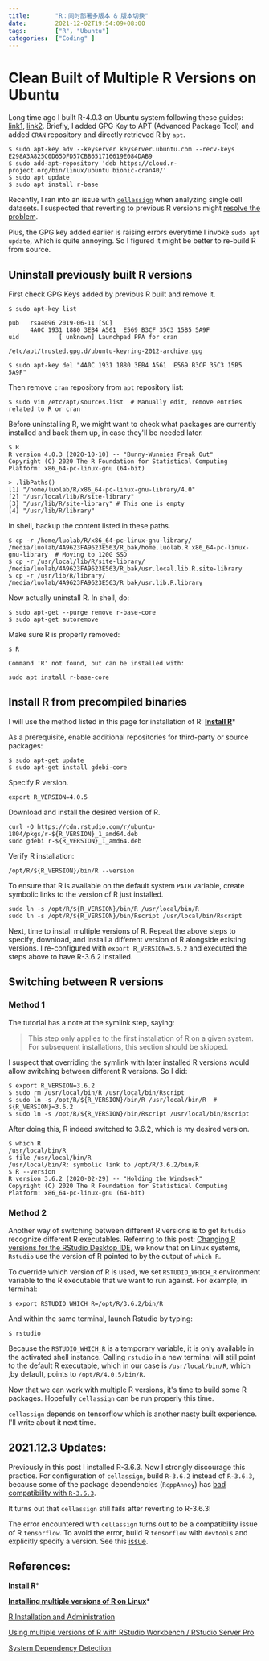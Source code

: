 ```yaml
---
title:       "R：同时部署多版本 & 版本切换"
date:        2021-12-02T19:54:09+08:00
tags:        ["R", "Ubuntu"]
categories:  ["Coding" ]
---
```


# Clean Built of Multiple R Versions on Ubuntu

Long time ago I built R-4.0.3 on Ubuntu system following these guides: [link1](https://www.digitalocean.com/community/tutorials/how-to-install-r-on-ubuntu-18-04-quickstart), [link2](https://cran.r-project.org/bin/linux/ubuntu/). Briefly, I added GPG Key to APT (Advanced Package Tool) and added `CRAN` repository and directly retrieved R by `apt`.
```
$ sudo apt-key adv --keyserver keyserver.ubuntu.com --recv-keys E298A3A825C0D65DFD57CBB651716619E084DAB9
$ sudo add-apt-repository 'deb https://cloud.r-project.org/bin/linux/ubuntu bionic-cran40/'
$ sudo apt update
$ sudo apt install r-base
```

Recently, I ran into an issue with [`cellassign`](https://github.com/Irrationone/cellassign) when analyzing single cell datasets. I suspected that reverting to previous R versions might [resolve the problem](https://github.com/Irrationone/cellassign/issues/92).

Plus, the GPG key added earlier is raising errors everytime I invoke `sudo apt update`, which is quite annoying. So I figured it might be better to re-build R from source.

## Uninstall previously built R versions

First check GPG Keys added by previous R built and remove it.
```
$ sudo apt-key list
```
```
pub   rsa4096 2019-06-11 [SC]
      4A0C 1931 1880 3EB4 A561  E569 B3CF 35C3 15B5 5A9F
uid           [ unknown] Launchpad PPA for cran

/etc/apt/trusted.gpg.d/ubuntu-keyring-2012-archive.gpg
```
```
$ sudo apt-key del "4A0C 1931 1880 3EB4 A561  E569 B3CF 35C3 15B5 5A9F"
```

Then remove `cran` repository from `apt` repository list:
```
$ sudo vim /etc/apt/sources.list  # Manually edit, remove entries related to R or cran
```


Before uninstalling R, we might want to check what packages are currently installed and back them up, in case they'll be needed later.
```
$ R
R version 4.0.3 (2020-10-10) -- "Bunny-Wunnies Freak Out"
Copyright (C) 2020 The R Foundation for Statistical Computing
Platform: x86_64-pc-linux-gnu (64-bit)

> .libPaths()
[1] "/home/luolab/R/x86_64-pc-linux-gnu-library/4.0"
[2] "/usr/local/lib/R/site-library"
[3] "/usr/lib/R/site-library" # This one is empty
[4] "/usr/lib/R/library"
```

In shell, backup the content listed in these paths.
```
$ cp -r /home/luolab/R/x86_64-pc-linux-gnu-library/ /media/luolab/4A9623FA9623E563/R_bak/home.luolab.R.x86_64-pc-linux-gnu-library  # Moving to 120G SSD
$ cp -r /usr/local/lib/R/site-library/ /media/luolab/4A9623FA9623E563/R_bak/usr.local.lib.R.site-library
$ cp -r /usr/lib/R/library/ /media/luolab/4A9623FA9623E563/R_bak/usr.lib.R.library
```

Now actually uninstall R. In shell, do:
```
$ sudo apt-get --purge remove r-base-core
$ sudo apt-get autoremove
```

Make sure R is properly removed:
```
$ R

Command 'R' not found, but can be installed with:

sudo apt install r-base-core
```

## Install R from precompiled binaries

I will use the method listed in this page for installation of R:
[**Install R**](https://docs.rstudio.com/resources/install-r/)*

As a prerequisite, enable additional repositories for third-party or source packages:
```
$ sudo apt-get update
$ sudo apt-get install gdebi-core
```

Specify R version.
```
export R_VERSION=4.0.5
```

Download and install the desired version of R.
```
curl -O https://cdn.rstudio.com/r/ubuntu-1804/pkgs/r-${R_VERSION}_1_amd64.deb
sudo gdebi r-${R_VERSION}_1_amd64.deb
```

Verify R installation:
```
/opt/R/${R_VERSION}/bin/R --version
```

To ensure that R is available on the default system `PATH` variable, create symbolic links to the version of R just installed.
```
sudo ln -s /opt/R/${R_VERSION}/bin/R /usr/local/bin/R
sudo ln -s /opt/R/${R_VERSION}/bin/Rscript /usr/local/bin/Rscript
```

Next, time to install multiple versions of R. Repeat the above steps to specify, download, and install a different version of R alongside existing versions.
I re-configured with `export R_VERSION=3.6.2` and executed the steps above to have R-3.6.2 installed.

## Switching between R versions

### Method 1

The tutorial has a note at the symlink step, saying:
>This step only applies to the first installation of R on a given system. For subsequent installations, this section should be skipped.

I suspect that overriding the symlink with later installed R versions would allow switching between different R versions. So I did:
```
$ export R_VERSION=3.6.2
$ sudo rm /usr/local/bin/R /usr/local/bin/Rscript
$ sudo ln -s /opt/R/${R_VERSION}/bin/R /usr/local/bin/R  # ${R_VERSION}=3.6.2
$ sudo ln -s /opt/R/${R_VERSION}/bin/Rscript /usr/local/bin/Rscript
```

After doing this, R indeed switched to 3.6.2, which is my desired version.
```
$ which R
/usr/local/bin/R
$ file /usr/local/bin/R
/usr/local/bin/R: symbolic link to /opt/R/3.6.2/bin/R
$ R --version
R version 3.6.2 (2020-02-29) -- "Holding the Windsock"
Copyright (C) 2020 The R Foundation for Statistical Computing
Platform: x86_64-pc-linux-gnu (64-bit)
```

### Method 2

Another way of switching between different R versions is to get `Rstudio` recognize different R executables.
Referring to this post: [Changing R versions for the RStudio Desktop IDE](https://support.rstudio.com/hc/en-us/articles/200486138-Changing-R-versions-for-the-RStudio-Desktop-IDE), we know that on Linux systems, `Rstudio` use the version of R pointed to by the output of `which R`. 

To override which version of R is used, we set `RSTUDIO_WHICH_R` environment variable to the R executable that we want to run against. For example, in terminal:
```
$ export RSTUDIO_WHICH_R=/opt/R/3.6.2/bin/R
```
And within the same terminal, launch Rstudio by typing:
```
$ rstudio
```

Because the `RSTUDIO_WHICH_R` is a temporary variable, it is only available in the activated shell instance. Calling `rstudio` in a new terminal will still point to the default R executable, which in our case is `/usr/local/bin/R`, which ,by default, points to `/opt/R/4.0.5/bin/R`.

Now that we can work with multiple R versions, it's time to build some R packages. Hopefully `cellassign` can be run properly this time.

`cellassign` depends on tensorflow which is another nasty built experience. I'll write about it next time.

## 2021.12.3 Updates:

Previously in this post I installed R-3.6.3. Now I strongly discourage this practice. For configuration of `cellassign`, build `R-3.6.2` instead of `R-3.6.3`, because some of the package dependencies (`RcppAnnoy`) has [bad compatibility with `R-3.6.3`](https://github.com/LTLA/BiocNeighbors/issues/17).

It turns out that `cellassign` still fails after reverting to R-3.6.3!

The error encountered with `cellassign` turns out to be a compatibility issue of R `tensorflow`. To avoid the error, build R `tensorflow` with `devtools` and explicitly specify a version. See this [issue](https://github.com/Irrationone/cellassign/issues/94).

## References:

[**Install R**](https://docs.rstudio.com/resources/install-r/)*

[**Installing multiple versions of R on Linux**](https://support.rstudio.com/hc/en-us/articles/215488098-Installing-multiple-versions-of-R-on-Linux)*

[R Installation and Administration](https://cran.r-project.org/doc/manuals/r-release/R-admin.html)

[Using multiple versions of R with RStudio Workbench / RStudio Server Pro](https://support.rstudio.com/hc/en-us/articles/212364537-Using-multiple-versions-of-R-with-RStudio-Workbench-RStudio-Server-Pro)

[System Dependency Detection](https://docs.rstudio.com/rspm/admin/appendix/system-dependency-detection/)
